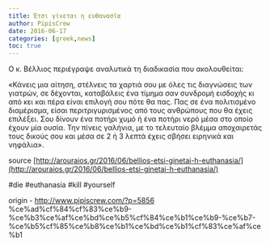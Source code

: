 ```yaml
---
title: Έτσι γίνεται η ευθανασία
author: PipisCrew
date: 2016-06-17
categories: [greek,news]
toc: true
---
```


Ο κ. Βέλλιος περιέγραψε αναλυτικά τη διαδικασία που ακολουθείται:

«Κάνεις μια αίτηση, στέλνεις τα χαρτιά σου με όλες τις διαγνώσεις των γιατρών, σε δέχονται, καταβάλεις ένα τίμημα σαν συνδρομή εισδοχής κι από κει και πέρα είναι επιλογή σου πότε θα πας. Πας σε ένα πολιτισμένο διαμέρισμα, είσαι περιτριγυρισμένος από τους ανθρώπους που θα έχεις επιλέξει. Σου δίνουν ένα ποτήρι χυμό ή ένα ποτήρι νερό μέσα στο οποίο έχουν μία ουσία. Την πίνεις γαλήνια, με το τελευταίο βλέμμα αποχαιρετάς τους δικούς σου και μέσα σε 2 ή 3 λεπτά έχεις σβήσει ειρηνικά και νηφάλια».

source [http://arouraios.gr/2016/06/bellios-etsi-ginetai-h-euthanasia/](http://arouraios.gr/2016/06/bellios-etsi-ginetai-h-euthanasia/)

#die #euthanasia #kill #yourself

origin - http://www.pipiscrew.com/?p=5856 %ce%ad%cf%84%cf%83%ce%b9-%ce%b3%ce%af%ce%bd%ce%b5%cf%84%ce%b1%ce%b9-%ce%b7-%ce%b5%cf%85%ce%b8%ce%b1%ce%bd%ce%b1%cf%83%ce%af%ce%b1